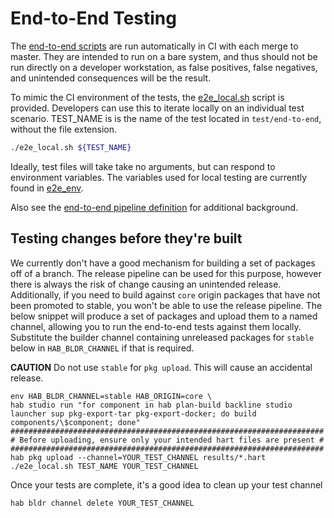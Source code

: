 # End-to-End Testing

The [end-to-end scripts](./test/end-to-end) are run automatically in CI
with each merge to master. They are intended to run on a bare system,
and thus should not be run directly on a developer workstation, as
false positives, false negatives, and unintended consequences will be
the result.

To mimic the CI environment of the tests, the
[e2e_local.sh](./e2e_local.sh) script is provided. Developers can use
this to iterate locally on an individual test scenario.  TEST_NAME is 
is the name of the test located in `test/end-to-end`, without the file 
extension.

```sh
./e2e_local.sh ${TEST_NAME}
```

Ideally, test files will take take no arguments, but can respond to
environment variables. The variables used for local testing are
currently found in [e2e_env](./e2e_env).

Also see the [end-to-end pipeline definition](./.expeditor/end_to_end.pipeline.yml) for additional background.

## Testing changes before they're built

We currently don't have a good mechanism for building a set of packages off of a branch. The release pipeline 
can be used for this purpose, however there is always the risk of change causing an unintended release. Additionally, 
if you need to build against `core` origin packages that have not been promoted to stable, you won't be able 
to use the release pipeline. The below snippet will produce a set of packages and upload them to a named channel,
allowing you to run the end-to-end tests against them locally. Substitute the builder channel containing unreleased
packages for `stable` below in `HAB_BLDR_CHANNEL` if that is required.

**CAUTION** Do not use `stable` for `pkg upload`. This will cause an accidental release.

```
env HAB_BLDR_CHANNEL=stable HAB_ORIGIN=core \
hab studio run "for component in hab plan-build backline studio launcher sup pkg-export-tar pkg-export-docker; do build components/\$component; done"
######################################################################
# Before uploading, ensure only your intended hart files are present #
######################################################################
hab pkg upload --channel=YOUR_TEST_CHANNEL results/*.hart
./e2e_local.sh TEST_NAME YOUR_TEST_CHANNEL
```

Once your tests are complete, it's a good idea to clean up your test channel
```
hab bldr channel delete YOUR_TEST_CHANNEL
```
